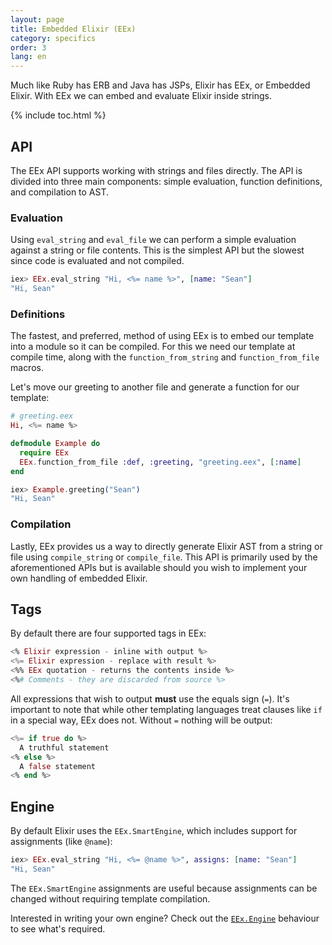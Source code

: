```yaml
---
layout: page
title: Embedded Elixir (EEx)
category: specifics
order: 3
lang: en
---
```


Much like Ruby has ERB and Java has JSPs, Elixir has EEx, or Embedded Elixir.  With EEx we can embed and evaluate Elixir inside strings.

{% include toc.html %}

## API

The EEx API supports working with strings and files directly.  The API is divided into three main components: simple evaluation, function definitions, and compilation to AST.

### Evaluation

Using `eval_string` and `eval_file` we can perform a simple evaluation against a string or file contents.  This is the simplest API but the slowest since code is evaluated and not compiled.

```elixir
iex> EEx.eval_string "Hi, <%= name %>", [name: "Sean"]
"Hi, Sean"
```

### Definitions

The fastest, and preferred, method of using EEx is to embed our template into a module so it can be compiled.  For this we need our template at compile time, along with the `function_from_string` and `function_from_file` macros.

Let's move our greeting to another file and generate a function for our template:

```elixir
# greeting.eex
Hi, <%= name %>

defmodule Example do
  require EEx
  EEx.function_from_file :def, :greeting, "greeting.eex", [:name]
end

iex> Example.greeting("Sean")
"Hi, Sean"
```

### Compilation

Lastly, EEx provides us a way to directly generate Elixir AST from a string or file using `compile_string` or `compile_file`.  This API is primarily used by the aforementioned APIs but is available should you wish to implement your own handling of embedded Elixir.

## Tags

By default there are four supported tags in EEx:

```elixir
<% Elixir expression - inline with output %>
<%= Elixir expression - replace with result %>
<%% EEx quotation - returns the contents inside %>
<%# Comments - they are discarded from source %>
```

All expressions that wish to output __must__ use the equals sign (`=`).  It's important to note that while other templating languages treat clauses like `if` in a special way, EEx does not.  Without `=` nothing will be output:

```elixir
<%= if true do %>
  A truthful statement
<% else %>
  A false statement
<% end %>
```

## Engine

By default Elixir uses the `EEx.SmartEngine`, which includes support for assignments (like `@name`):

```elixir
iex> EEx.eval_string "Hi, <%= @name %>", assigns: [name: "Sean"]
"Hi, Sean"
```

The `EEx.SmartEngine` assignments are useful because assignments can be changed without requiring template compilation.

Interested in writing your own engine?  Check out the [`EEx.Engine`](http://elixir-lang.org/docs/v1.2/eex/EEx.Engine.html) behaviour to see what's required.
